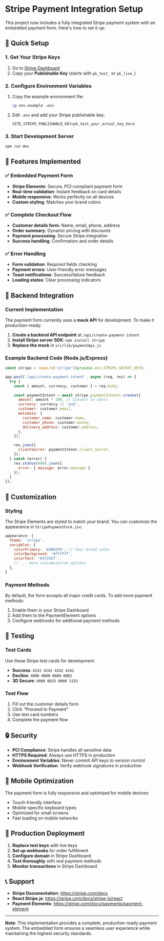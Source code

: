 # Stripe Payment Integration Setup

This project now includes a fully integrated Stripe payment system with an embedded payment form. Here's how to set it up:

## 🚀 Quick Setup

### 1. Get Your Stripe Keys

1. Go to [Stripe Dashboard](https://dashboard.stripe.com/apikeys)
2. Copy your **Publishable Key** (starts with `pk_test_` or `pk_live_`)

### 2. Configure Environment Variables

1. Copy the example environment file:
   ```bash
   cp env.example .env
   ```

2. Edit `.env` and add your Stripe publishable key:
   ```
   VITE_STRIPE_PUBLISHABLE_KEY=pk_test_your_actual_key_here
   ```

### 3. Start Development Server

```bash
npm run dev
```

## 🎯 Features Implemented

### ✅ Embedded Payment Form
- **Stripe Elements**: Secure, PCI-compliant payment form
- **Real-time validation**: Instant feedback on card details
- **Mobile responsive**: Works perfectly on all devices
- **Custom styling**: Matches your brand colors

### ✅ Complete Checkout Flow
- **Customer details form**: Name, email, phone, address
- **Order summary**: Dynamic pricing with discounts
- **Payment processing**: Secure Stripe integration
- **Success handling**: Confirmation and order details

### ✅ Error Handling
- **Form validation**: Required fields checking
- **Payment errors**: User-friendly error messages
- **Toast notifications**: Success/failure feedback
- **Loading states**: Clear processing indicators

## 🔧 Backend Integration

### Current Implementation
The payment form currently uses a **mock API** for development. To make it production-ready:

1. **Create a backend API endpoint** at `/api/create-payment-intent`
2. **Install Stripe server SDK**: `npm install stripe`
3. **Replace the mock** in `src/lib/paymentApi.js`

### Example Backend Code (Node.js/Express)

```javascript
const stripe = require('stripe')(process.env.STRIPE_SECRET_KEY);

app.post('/api/create-payment-intent', async (req, res) => {
  try {
    const { amount, currency, customer } = req.body;
    
    const paymentIntent = await stripe.paymentIntents.create({
      amount: amount * 100, // Convert to cents
      currency: currency || 'aud',
      customer: customer.email,
      metadata: {
        customer_name: customer.name,
        customer_phone: customer.phone,
        delivery_address: customer.address,
      },
    });

    res.json({
      clientSecret: paymentIntent.client_secret,
    });
  } catch (error) {
    res.status(400).json({
      error: { message: error.message }
    });
  }
});
```

## 🎨 Customization

### Styling
The Stripe Elements are styled to match your brand. You can customize the appearance in `StripePaymentForm.jsx`:

```javascript
appearance: {
  theme: 'stripe',
  variables: {
    colorPrimary: '#3B82F6', // Your brand color
    colorBackground: '#ffffff',
    colorText: '#1F2937',
    // ... more customization options
  },
}
```

### Payment Methods
By default, the form accepts all major credit cards. To add more payment methods:

1. Enable them in your Stripe Dashboard
2. Add them to the PaymentElement options
3. Configure webhooks for additional payment methods

## 🧪 Testing

### Test Cards
Use these Stripe test cards for development:

- **Success**: `4242 4242 4242 4242`
- **Decline**: `4000 0000 0000 0002`
- **3D Secure**: `4000 0025 0000 3155`

### Test Flow
1. Fill out the customer details form
2. Click "Proceed to Payment"
3. Use test card numbers
4. Complete the payment flow

## 🔒 Security

- **PCI Compliance**: Stripe handles all sensitive data
- **HTTPS Required**: Always use HTTPS in production
- **Environment Variables**: Never commit API keys to version control
- **Webhook Verification**: Verify webhook signatures in production

## 📱 Mobile Optimization

The payment form is fully responsive and optimized for mobile devices:
- Touch-friendly interface
- Mobile-specific keyboard types
- Optimized for small screens
- Fast loading on mobile networks

## 🚀 Production Deployment

1. **Replace test keys** with live keys
2. **Set up webhooks** for order fulfillment
3. **Configure domain** in Stripe Dashboard
4. **Test thoroughly** with real payment methods
5. **Monitor transactions** in Stripe Dashboard

## 📞 Support

- **Stripe Documentation**: https://stripe.com/docs
- **React Stripe.js**: https://stripe.com/docs/stripe-js/react
- **Payment Elements**: https://stripe.com/docs/payments/payment-element

---

**Note**: This implementation provides a complete, production-ready payment system. The embedded form ensures a seamless user experience while maintaining the highest security standards.
